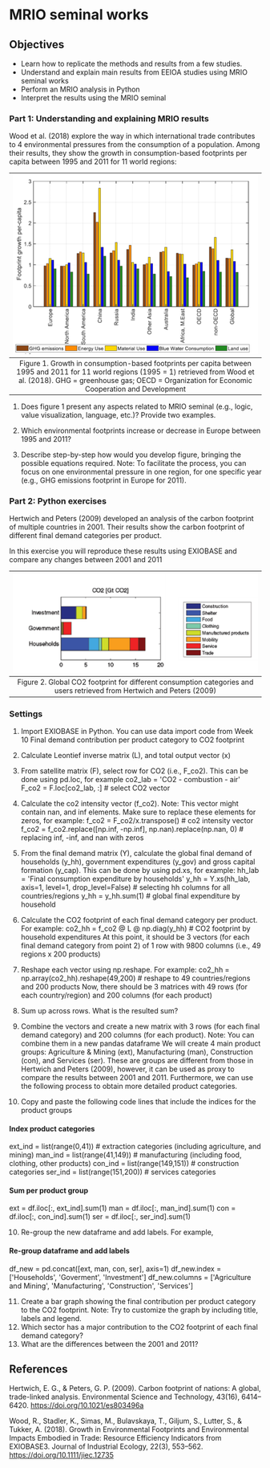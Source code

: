 # MRIO seminal works

## Objectives
- Learn how to replicate the methods and results from a few studies. 
- Understand and explain main results from EEIOA studies using MRIO seminal works
- Perform an MRIO analysis in Python
- Interpret the results using the MRIO seminal

### Part 1: Understanding and explaining MRIO results
Wood et al. (2018)  explore the way in which international trade contributes to 4 environmental pressures from the consumption of a population. Among their results, they show the growth in consumption-based footprints per capita between 1995 and 2011 for 11 world regions:

|![Figure 1](figures/growth_footprint_pc.png)|
|:--:|
|Figure 1. Growth in consumption-based footprints per capita between 1995 and 2011 for 11 world regions (1995 = 1) retrieved from Wood et al. (2018). GHG = greenhouse gas; OECD = Organization for Economic Cooperation and Development|

1.	Does figure 1 present any aspects related to MRIO seminal (e.g., logic, value visualization, language, etc.)? Provide two examples. 

2.	Which environmental footprints increase or decrease in Europe between 1995 and 2011?

3.	Describe step-by-step how would you develop figure, bringing the possible equations required. Note: To facilitate the process, you can focus on one environmental pressure in one region, for one specific year (e.g., GHG emissions footprint in Europe for 2011). 

### Part 2: Python exercises
Hertwich and Peters (2009) developed an analysis of the carbon footprint of multiple countries in 2001. Their results show the carbon footprint of different final demand categories per product.

In this exercise you will reproduce these results using EXIOBASE and compare any changes between 2001 and 2011

|![Figure 2](figures/global_CO2_footprint.png)|
|:--:|
|Figure 2. Global CO2 footprint for different consumption categories and users retrieved from Hertwich and Peters (2009)|

### Settings
1.	Import EXIOBASE in Python. You can use data import code from Week 10
Final demand contribution per product category to CO2 footprint

2.	Calculate Leontief inverse matrix (L), and total output vector (x)

3.	From satellite matrix (F), select row for CO2 (i.e., F_co2). This can be done using pd.loc, for example
co2_lab = 'CO2 - combustion - air'
F_co2 = F.loc[co2_lab, :]  # select CO2 vector

4.	Calculate the co2 intensity vector (f_co2). Note: This vector might contain nan, and inf elements. Make sure to replace these elements for zeros, for example:
f_co2 = F_co2/x.transpose() # co2 intensity vector
f_co2 = f_co2.replace([np.inf, -np.inf], np.nan).replace(np.nan, 0)  # replacing inf, -inf, and nan with zeros

5.	From the final demand matrix (Y), calculate the global final demand of households (y_hh), government expenditures (y_gov) and gross capital formation (y_cap). This can be done by using pd.xs, for example:
hh_lab = 'Final consumption expenditure by households'
y_hh = Y.xs(hh_lab, axis=1, level=1, drop_level=False)  # selecting hh columns for all countries/regions
y_hh = y_hh.sum(1)  # global final expenditure by household

6.	Calculate the CO2 footprint of each final demand category per product. For example:
co2_hh = f_co2 @ L @ np.diag(y_hh) # CO2 footprint by household expenditures
At this point, it should be 3 vectors (for each final demand category from point 2) of 1 row with 9800 columns (i.e., 49 regions x 200 products)

7.	Reshape each vector using np.reshape. For example: 
co2_hh = np.array(co2_hh).reshape(49,200) # reshape to 49 countries/regions and 200 products
Now, there should be 3 matrices with 49 rows (for each country/region) and 200 columns (for each product)

9.	Sum up across rows. What is the resulted sum?

10.	Combine the vectors and create a new matrix with 3 rows (for each final demand category) and 200 columns (for each product). Note: You can combine them in a new pandas dataframe
We will create 4 main product groups: Agriculture & Mining (ext), Manufacturing (man), Construction (con), and Services (ser). These are groups are different from those in Hertwich and Peters (2009), however, it can be used as proxy to compare the results between 2001 and 2011. Furthermore, we can use the following process to obtain more detailed product categories.

11.	Copy and paste the following code lines that include the indices for the product groups

#### Index product categories

ext_ind = list(range(0,41)) # extraction categories (including agriculture, and mining)
man_ind = list(range(41,149)) # manufacturing (including food, clothing, other products)
con_ind = list(range(149,151)) # construction categories
ser_ind = list(range(151,200))  # services categories

#### Sum per product group

ext = df.iloc[:, ext_ind].sum(1)
man = df.iloc[:, man_ind].sum(1)
con = df.iloc[:, con_ind].sum(1)
ser = df.iloc[:, ser_ind].sum(1)

10.	Re-group the new dataframe and add labels. For example,
#### Re-group dataframe and add labels

df_new = pd.concat([ext, man, con, ser], axis=1)
df_new.index = ['Households', 'Goverment', 'Investment']
df_new.columns = ['Agriculture and Mining', 'Manufacturing', 'Construction', 'Services']

11.	Create a bar graph showing the final contribution per product category to the CO2 footprint. 
Note: Try to customize the graph by including title, labels and legend.
12.	Which sector has a major contribution to the CO2 footprint of each final demand category?
13.	What are the differences between the 2001 and 2011?


## References
Hertwich, E. G., & Peters, G. P. (2009). Carbon footprint of nations: A global, trade-linked analysis. Environmental Science and Technology, 43(16), 6414–6420. https://doi.org/10.1021/es803496a

Wood, R., Stadler, K., Simas, M., Bulavskaya, T., Giljum, S., Lutter, S., & Tukker, A. (2018). Growth in Environmental Footprints and Environmental Impacts Embodied in Trade: Resource Efficiency Indicators from EXIOBASE3. Journal of Industrial Ecology, 22(3), 553–562. https://doi.org/10.1111/jiec.12735

